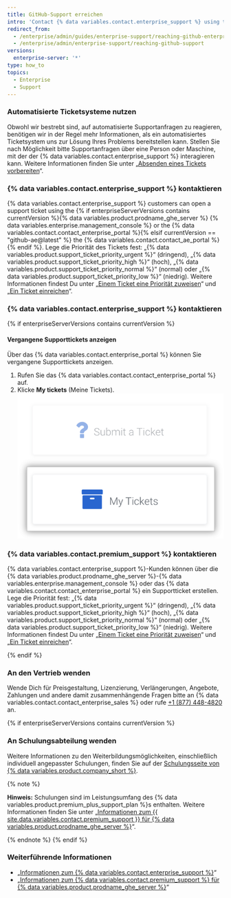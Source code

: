 ```yaml
---
title: GitHub-Support erreichen
intro: 'Contact {% data variables.contact.enterprise_support %} using the {% if enterpriseServerVersions contains currentVersion %}{% data variables.product.prodname_ghe_server %} {% data variables.enterprise.management_console %} or{% endif %} the support portal.'
redirect_from:
  - /enterprise/admin/guides/enterprise-support/reaching-github-enterprise-support/
  - /enterprise/admin/enterprise-support/reaching-github-support
versions:
  enterprise-server: '*'
type: how_to
topics:
  - Enterprise
  - Support
---
```


### Automatisierte Ticketsysteme nutzen

Obwohl wir bestrebt sind, auf automatisierte Supportanfragen zu reagieren, benötigen wir in der Regel mehr Informationen, als ein automatisiertes Ticketsystem uns zur Lösung Ihres Problems bereitstellen kann. Stellen Sie nach Möglichkeit bitte Supportanfragen über eine Person oder Maschine, mit der der {% data variables.contact.enterprise_support %} interagieren kann. Weitere Informationen finden Sie unter „[Absenden eines Tickets vorbereiten](/enterprise/admin/guides/enterprise-support/preparing-to-submit-a-ticket)“.

### {% data variables.contact.enterprise_support %} kontaktieren

{% data variables.contact.enterprise_support %} customers can open a support ticket using the {% if enterpriseServerVersions contains currentVersion %}{% data variables.product.prodname_ghe_server %} {% data variables.enterprise.management_console %} or the {% data variables.contact.contact_enterprise_portal %}{% elsif currentVersion == "github-ae@latest" %} the {% data variables.contact.contact_ae_portal %}{% endif %}. Lege die Priorität des Tickets fest: „{% data variables.product.support_ticket_priority_urgent %}“ (dringend), „{% data variables.product.support_ticket_priority_high %}“ (hoch), „{% data variables.product.support_ticket_priority_normal %}“ (normal) oder „{% data variables.product.support_ticket_priority_low %}“ (niedrig). Weitere Informationen findest Du unter „[Einem Ticket eine Priorität zuweisen](/enterprise/admin/guides/enterprise-support/about-github-enterprise-support#assigning-a-priority-to-a-support-ticket)“ und „[Ein Ticket einreichen](/enterprise/admin/guides/enterprise-support/submitting-a-ticket)“.

### {% data variables.contact.enterprise_support %} kontaktieren

{% if enterpriseServerVersions contains currentVersion %}
#### Vergangene Supporttickets anzeigen

Über das {% data variables.contact.enterprise_portal %} können Sie vergangene Supporttickets anzeigen.

1. Rufen Sie das {% data variables.contact.contact_enterprise_portal %} auf.
2. Klicke **My tickets** (Meine Tickets). ![Zuvor eingereichte Tickets anzeigen](/assets/images/enterprise/support/view-past-tickets.png)

### {% data variables.contact.premium_support %} kontaktieren

{% data variables.contact.enterprise_support %}-Kunden können über die {% data variables.product.prodname_ghe_server %}-{% data variables.enterprise.management_console %} oder das {% data variables.contact.contact_enterprise_portal %} ein Supportticket erstellen. Lege die Priorität fest: „{% data variables.product.support_ticket_priority_urgent %}“ (dringend), „{% data variables.product.support_ticket_priority_high %}“ (hoch), „{% data variables.product.support_ticket_priority_normal %}“ (normal) oder „{% data variables.product.support_ticket_priority_low %}“ (niedrig). Weitere Informationen findest Du unter „[Einem Ticket eine Priorität zuweisen](/enterprise/admin/guides/enterprise-support/about-github-premium-support-for-github-enterprise-server#assigning-a-priority-to-a-support-ticket)“ und „[Ein Ticket einreichen](/enterprise/admin/guides/enterprise-support/submitting-a-ticket)“.

{% endif %}
### An den Vertrieb wenden

Wende Dich für Preisgestaltung, Lizenzierung, Verlängerungen, Angebote, Zahlungen und andere damit zusammenhängende Fragen bitte an {% data variables.contact.contact_enterprise_sales %} oder rufe [+1 (877) 448-4820](tel:+1-877-448-4820) an.

{% if enterpriseServerVersions contains currentVersion %}
### An Schulungsabteilung wenden

Weitere Informationen zu den Weiterbildungsmöglichkeiten, einschließlich individuell angepasster Schulungen, finden Sie auf der [Schulungsseite von {% data variables.product.company_short %}](https://services.github.com/).

{% note %}

**Hinweis:** Schulungen sind im Leistungsumfang des {% data variables.product.premium_plus_support_plan %}s enthalten. Weitere Informationen finden Sie unter „[Informationen zum {{ site.data.variables.contact.premium_support }} für {% data variables.product.prodname_ghe_server %}](/enterprise/admin/guides/enterprise-support/about-github-premium-support-for-github-enterprise-server)“.

{% endnote %}
{% endif %}

### Weiterführende Informationen

- „[Informationen zum {% data variables.contact.enterprise_support %}](/enterprise/admin/guides/enterprise-support/about-github-enterprise-support)“
- „[Informationen zum {% data variables.contact.premium_support %} für {% data variables.product.prodname_ghe_server %}](/enterprise/admin/guides/enterprise-support/about-github-premium-support-for-github-enterprise-server)“
